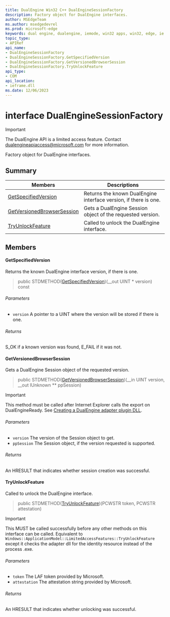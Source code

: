 ```yaml
---
title: DualEngine Win32 C++ DualEngineSessionFactory
description: Factory object for DualEngine interfaces.
author: MSEdgeTeam
ms.author: msedgedevrel
ms.prod: microsoft-edge
keywords: dual engine, dualengine, iemode, win32 apps, win32, edge, ie mode, edge html, DualEngineSessionFactory
topic_type: 
- APIRef
api_name:
- DualEngineSessionFactory
- DualEngineSessionFactory.GetSpecifiedVersion
- DualEngineSessionFactory.GetVersionedBrowserSession
- DualEngineSessionFactory.TryUnlockFeature
api_type:
- COM
api_location:
- ieframe.dll
ms.date: 12/06/2023
---
```

# interface DualEngineSessionFactory

> [!IMPORTANT]
> The DualEngine API is a limited access feature. Contact dualengineapiaccess@microsoft.com for more information.

Factory object for DualEngine interfaces.


<!-- ====================================================================== -->
## Summary

 Members                        | Descriptions
--------------------------------|---------------------------------------------
[GetSpecifiedVersion](#getspecifiedversion) | Returns the known DualEngine interface version, if there is one.
[GetVersionedBrowserSession](#getversionedbrowsersession) | Gets a DualEngine Session object of the requested version.
[TryUnlockFeature](#tryunlockfeature) | Called to unlock the DualEngine interface.


<!-- ====================================================================== -->
## Members


<!-- ------------------------------ -->
#### GetSpecifiedVersion

Returns the known DualEngine interface version, if there is one.

> public STDMETHOD([GetSpecifiedVersion](#getspecifiedversion))(__out UINT * version) const


###### Parameters

* `version` A pointer to a UINT where the version will be stored if there is one. 


###### Returns

S_OK if a known version was found, E_FAIL if it was not.


<!-- ------------------------------ -->
#### GetVersionedBrowserSession

Gets a DualEngine Session object of the requested version.

> public STDMETHOD([GetVersionedBrowserSession](#getversionedbrowsersession))(__in UINT version, __out IUnknown ** ppSession)

> [!IMPORTANT]
> This method must be called after Internet Explorer calls the export on DualEngineReady.  See [Creating a DualEngine adapter plugin DLL](../concepts/adapter-dll.md).


###### Parameters

* `version` The version of the Session object to get. 
* `ppSession` The Session object, if the version requested is supported. 

###### Returns

An HRESULT that indicates whether session creation was successful.


<!-- ------------------------------ -->
#### TryUnlockFeature

Called to unlock the DualEngine interface.

> public STDMETHOD([TryUnlockFeature](#tryunlockfeature))(PCWSTR token, PCWSTR attestation)

> [!IMPORTANT]
> This MUST be called successfully before any other methods on this interface can be called. Equivalent to `Windows::ApplicationModel::LimitedAccessFeatures::TryUnlockFeature` except it checks the adapter dll for the identity resource instead of the process .exe.

###### Parameters

* `token` The LAF token provided by Microsoft. 
* `attestation` The attestation string provided by Microsoft. 

###### Returns

An HRESULT that indicates whether unlocking was successful.
